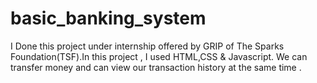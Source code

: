 # basic_banking_system
I Done this project under internship offered by GRIP of The Sparks Foundation(TSF).In this project , I used HTML,CSS & Javascript. We can transfer money and can view our transaction history at the same time .

